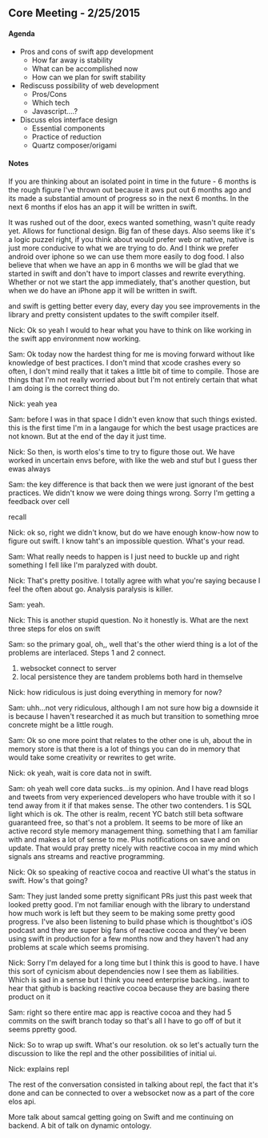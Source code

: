 Core Meeting - 2/25/2015
------------------------

#### Agenda
 * Pros and cons of swift app development
    * How far away is stability
    * What can be accomplished now
    * How can we plan for swift stability
 * Rediscuss possibility of web development
    * Pros/Cons
    * Which tech
    * Javascript....?
 * Discuss elos interface design
    * Essential components
    * Practice of reduction
    * Quartz composer/origami

#### Notes

If you are thinking about an isolated point in time in the future - 6 months is the rough figure I've thrown out because it aws put out 6 months ago and its made a substantial amount of progress so in the next 6 months. In the next 6 months if elos has an app it will be written in swift.

It was rushed out of the door, execs wanted something, wasn't quite ready yet. Allows for functional design. Big fan of these days. Also seems like it's a logic puzzel right, if you think about would prefer web or native, native is just more conducive to what we are trying to do. And I think we prefer android over iphone so we can use them more easily to dog food. I also believe that when we have an app in 6 months we will be glad that we started in swift and don't have to import classes and rewrite everything. Whether or not we start the app immediately, that's another question, but when we do have an iPhone app it will be written in swift.

and swift is getting better every day, every day you see improvements in the library and pretty consistent updates to the swift compiler itself. 

Nick: Ok so yeah I would to hear what you have to think on like working in the swift app environment now working.

Sam: Ok today now the hardest thing for me is moving forward without like knowledge of best practices. I don't mind that xcode crashes every so often, I don't mind really that it takes  a little bit of time to compile. Those are things that I'm not really worried about but I'm not entirely certain that what I am doing is the correct thing do.

Nick: yeah yea

Sam: before I was in that space I didn't even know that such things existed. this is the first time I'm in a langauge for which the best usage practices are not known. But at the end of the day it just time.

Nick: So then, is worth elos's time to try to figure those out. We have worked in uncertain envs before, with like the web and stuf but I guess ther ewas always

Sam: the key difference is that back then we were just ignorant of the best practices. We didn't know we were doing things wrong. Sorry I'm getting a feedback over cell

recall

Nick: ok so, right we didn't know, but do we have enough know-how now to figure out swift. I know taht's an impossible question. What's your read.

Sam: What really needs to happen is I just need to buckle up and right something I fell like I'm paralyzed with doubt. 

Nick: That's pretty positive. I totally agree with what you're saying because I feel the often about go. Analysis paralysis is killer.

Sam: yeah.

Nick: This is another stupid question. No it honestly is. What are the next three steps for elos on swift

Sam: so the primary goal, oh,, well that's the other wierd thing is a lot of the problems are interlaced. Steps 1 and 2 connect.

1. websocket connect to server
2. local persistence
they are tandem problems both hard in themselve

Nick: how ridiculous is just doing everything in memory for now?

Sam: uhh...not very ridiculous, although I am not sure how big a downside it is because I haven't researched it as much but transition to something mroe concrete might be a little rough.

Sam: Ok so one more point that relates to the other one is uh, about the in memory store is that there is a lot of  things you can do in memory that would take some creativity or rewrites to get write.

Nick: ok yeah, wait is core data not in swift.

Sam: oh yeah well core data sucks...is my opinion. And I have read blogs and tweets from very experienced developers who have trouble with it so I tend away from it if that makes sense. The other two contenders. 1 is SQL light which is ok. The other is realm, recent YC batch still beta software guaranteed free, so that's not a problem. It seems to be more of like an active record style memory management thing. something that I am familiar with and makes a lot of sense to me. Plus notifications on save and on update. That would pray pretty nicely with reactive cocoa in my mind which signals ans streams and reactive programming.

Nick: Ok so speaking of reactive cocoa and reactive UI what's the status in swift. How's that going? 

Sam: They just landed some pretty significant PRs just this past week that looked pretty good. I'm not familiar enough with the library to understand how much work is left but they seem to be making some pretty good progress. I've also been listening to build phase which is thoughtbot's iOS podcast and they are super big fans of reactive cocoa and they've been using swift in production for a few months now and they haven't had any problems at scale which seems promising.

Nick: Sorry I'm delayed for a long time but I think this is good to have. I have this sort of cynicism about dependencies now I see them as liabilities. Which is sad in a sense but I think you need enterprise backing.. iwant to hear that github is backing reactive cocoa because they are basing there product on it

Sam: right so there entire mac app is reactive cocoa and they had 5 commits on the swift branch today so that's all I have to go off of but it seems ppretty good.

Nick: So to wrap up swift. What's our resolution. ok so let's actually turn the discussion to like the repl and the other possibilities of initial ui.

Nick: explains repl

The rest of the conversation consisted in talking about repl, the fact that it's done and can be connected to over a websocket now as a part of the core elos api. 

More talk about samcal getting going on Swift and me continuing on backend. A bit of talk on dynamic ontology.
